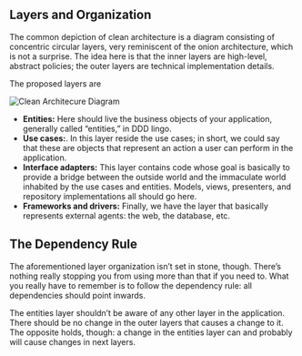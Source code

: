 Layers and Organization
-----------------------
The common depiction of clean architecture is a diagram consisting of concentric circular layers, very reminiscent of the onion architecture, which is not a surprise. The idea here is that the inner layers are high-level, abstract policies; the outer layers are technical implementation details.

The proposed layers are

![Clean Architecure Diagram](https://cdn-images-1.medium.com/max/800/1*B7LkQDyDqLN3rRSrNYkETA.jpeg)

* **Entities:** Here should live the business objects of your application, generally called “entities,” in DDD lingo.
* **Use cases:**. In this layer reside the use cases; in short, we could say that these are objects that represent an action a user can perform in the application.
* **Interface adapters:** This layer contains code whose goal is basically to provide a bridge between the outside world and the immaculate world inhabited by the use cases and entities. Models, views, presenters, and repository implementations all should go here.
* **Frameworks and drivers:** Finally, we have the layer that basically represents external agents: the web, the database, etc.

The Dependency Rule
-------------------
The aforementioned layer organization isn’t set in stone, though. There’s nothing really stopping you from using more than that if you need to. What you really have to remember is to follow the dependency rule: all dependencies should point inwards.

The entities layer shouldn’t be aware of any other layer in the application. There should be no change in the outer layers that causes a change to it. The opposite holds, though: a change in the entities layer can and probably will cause changes in next layers.

